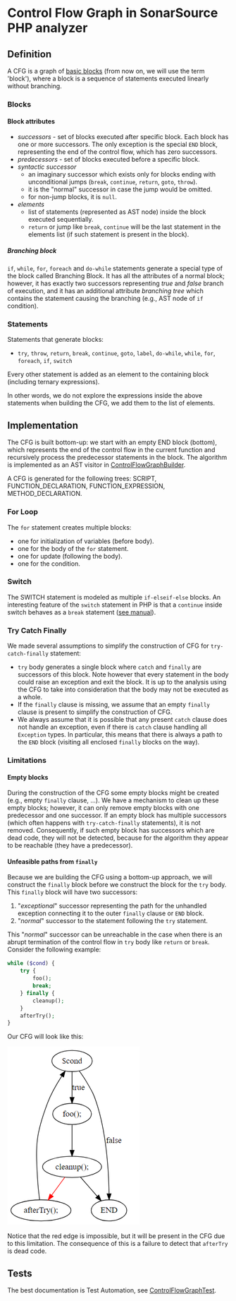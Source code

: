 # Control Flow Graph in SonarSource PHP analyzer

## Definition

A CFG is a graph of [basic blocks](https://en.wikipedia.org/wiki/Basic_block) (from now on, we will use the term 'block'), where a block is a sequence of statements executed linearly without branching.

### Blocks

#### Block attributes

- *successors* - set of blocks executed after specific block. Each block has one or more successors. The only exception is the special `END` block, representing the end of the control flow, which has zero successors.
- *predecessors* - set of blocks executed before a specific block.
- *syntactic successor*
  - an imaginary successor which exists only for blocks ending with unconditional jumps (`break`, `continue`, `return`, `goto`, `throw`).
  - it is the "normal" successor in case the jump would be omitted.
  - for non-jump blocks, it is `null`.
- *elements*
  - list of statements (represented as AST node) inside the block executed sequentially.
  - `return` or jump like `break`, `continue` will be the last statement in the elements list  (if such statement is present in the block).

##### Branching block

`if`, `while`, `for`,  `foreach`  and `do-while` statements generate a special type of the block called Branching Block. It has all the attributes of a normal block; however, it has exactly two successors representing *true* and *false* branch of execution, and it has an additional attribute *branching tree* which contains the statement causing the branching (e.g., AST node of `if` condition).

### Statements

Statements that generate blocks:

- `try`,  `throw`,  `return`, `break`,  `continue`,  `goto`,  `label`, `do-while`, `while`, `for`,  `foreach`, `if`, `switch`

Every other statement is added as an element to the containing block (including ternary expressions).

In other words, we do not explore the expressions inside the above statements when building the CFG, we add them to the list of elements.

## Implementation

The CFG is built bottom-up: we start with an empty END block (bottom), which represents the end of the control flow in the current function and recursively process the predecessor statements in the block. The algorithm is implemented as an AST visitor in [ControlFlowGraphBuilder](../php-frontend/src/main/java/org/sonar/php/cfg/ControlFlowGraphBuilder.java).

A CFG is generated for the following trees: SCRIPT, FUNCTION_DECLARATION, FUNCTION_EXPRESSION, METHOD_DECLARATION.

### For Loop

The `for` statement creates multiple blocks:

- one for initialization of variables (before body).
- one for the body of the `for` statement.
- one for update (following the body).
- one for the condition.

### Switch

The SWITCH statement is modeled as multiple `if-elseif-else` blocks. An interesting feature of the `switch` statement in PHP is that a `continue` inside switch behaves as a `break` statement ([see manual](http://php.net/manual/en/control-structures.continue.php)).

### Try Catch Finally

We made several assumptions to simplify the construction of CFG for `try-catch-finally` statement:

- `try` body generates a single block where `catch` and `finally` are successors of this block. Note however that every statement in the body could raise an exception and exit the block. It is up to the analysis using the CFG to take into consideration that the body may not be executed as a whole.
- If the `finally` clause is missing, we assume that an empty `finally` clause is present to simplify the construction of CFG. 
- We always assume that it is possible that any present `catch` clause does not handle an exception, even if there is `catch` clause handling all `Exception` types. In particular, this means that there is always a path to the `END` block (visiting all enclosed `finally` blocks on the way).

### Limitations

#### Empty blocks

During the construction of the CFG some empty blocks might be created (e.g., empty `finally` clause, ...). We have a mechanism to clean up these empty blocks; however, it can only remove empty blocks with one predecessor and one successor. If an empty block has multiple successors (which often happens with `try-catch-finally` statements), it is not removed. Consequently, if such empty block has successors which are dead code, they will not be detected, because for the algorithm they appear to be reachable (they have a predecessor).

#### Unfeasible paths from `finally`

Because we are building the CFG using a bottom-up approach, we will construct the `finally` block before we construct the block for the `try` body. This `finally` block will have two successors:

1. "*exceptional*" successor representing the path for the unhandled exception connecting it to the outer `finally` clause or  `END` block.
2. "*normal*" successor to the statement following the `try` statement.

This "*normal*" successor can be unreachable in the case when there is an abrupt termination of the control flow in `try` body like `return` or `break`. Consider the following example:

```php
while ($cond) {
    try {
        foo();
        break;
    } finally {
        cleanup();
    }
    afterTry();
}
```



Our CFG will look like this:



![](infeasible-finally-path.png)

Notice that the red edge is impossible, but it will be present in the CFG due to this limitation. The consequence of this is a failure to detect that `afterTry` is dead code.

## Tests

The best documentation is Test Automation, see [ControlFlowGraphTest](../php-frontend/src/test/java/org/sonar/php/cfg/ControlFlowGraphTest.java).
